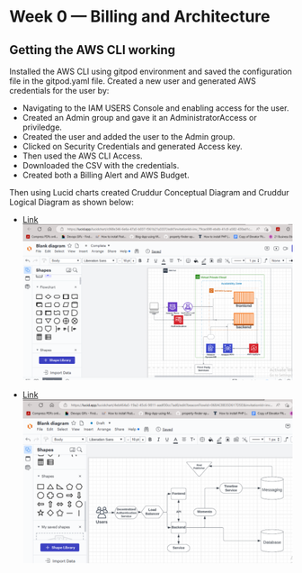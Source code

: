 # Week 0 — Billing and Architecture

## Getting the AWS CLI working
 Installed the AWS CLI using gitpod environment and saved the configuration file in the gitpod.yaml file.
Created a new user and generated AWS credentials for the user by:
- Navigating to the IAM USERS Console and enabling access for the user.
- Created an Admin group and gave it an AdministratorAccess or priviledge.
- Created the user and added the user to the Admin group.
- Clicked on Security Credentials and generated Access key.
- Then used the AWS CLI Access.
- Downloaded the CSV with the credentials.
- Created both a Billing Alert and AWS Budget.


Then using Lucid charts created Cruddur Conceptual Diagram and Cruddur Logical Diagram as shown below:

- [Link](https://lucid.app/lucidchart/c068e346-6e6a-47a5-b037-f361b21a3337/edit?viewport_loc=-1424%2C272%2C4440%2C1948%2C0_0&invitationId=inv_79cac698-ebdb-41c8-a582-430ad1c67faf)
![Cruddur_SVG_Proof](./assets/chart.png)

- [Link](https://lucid.app/lucidchart/4eb464a5-19a2-45c6-9811-aadf30cc7ad0/edit?viewport_loc=-11%2C-73%2C1480%2C649%2C0_0&invitationId=inv_ac38808e-9342-46ed-834f-c35fd86c9fe5)
![Cruddur_SVG_Proof](./assets/chart2.png)
